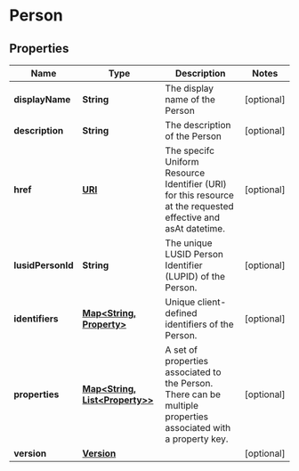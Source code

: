 

# Person

## Properties

Name | Type | Description | Notes
------------ | ------------- | ------------- | -------------
**displayName** | **String** | The display name of the Person |  [optional]
**description** | **String** | The description of the Person |  [optional]
**href** | [**URI**](URI.md) | The specifc Uniform Resource Identifier (URI) for this resource at the requested effective and asAt datetime. |  [optional]
**lusidPersonId** | **String** | The unique LUSID Person Identifier (LUPID) of the Person. |  [optional]
**identifiers** | [**Map&lt;String, Property&gt;**](Property.md) | Unique client-defined identifiers of the Person. |  [optional]
**properties** | [**Map&lt;String, List&lt;Property&gt;&gt;**](List.md) | A set of properties associated to the Person. There can be multiple properties associated with a property key. |  [optional]
**version** | [**Version**](Version.md) |  |  [optional]



